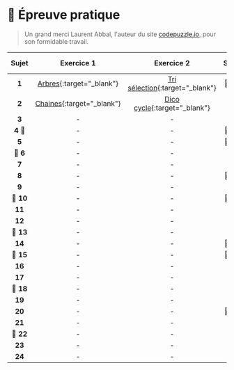 # 📝 Épreuve pratique
> Un grand merci Laurent Abbal, l'auteur du site [codepuzzle.io](https://www.codepuzzle.io), pour son formidable travail.



| Sujet | Exercice 1 | Exercice 2 | Sujet | Exercice 1 | Exercice 2 |
|:-----:|:----------:|:----------:|:-----:|:----------:|:----------:|
| **1**     | [Arbres](https://www.codepuzzle.io/DH83G){:target="_blank"}                | [Tri sélection](https://www.codepuzzle.io/DH83G){:target="_blank"}         | **🎯 25** | - | - |
| **2**     | [Chaines](https://www.codepuzzle.io/DSXPQ){:target="_blank"}               | [Dico cycle](https://www.codepuzzle.io/DYZWR){:target="_blank"}            | **26** | - | - |
| **3**     | -               | -            | **27** | - | - |
| **4 🎯**     | -               | -         | **🎯 28** | - | - |
| **5**     | -               | -            | **🎯 29** | - | - |
| **🎯 6**      | -               | -        | **30** | - | - |
| **7**     | -               | -            | **31** | - | - |
| **8**     | -               | -            | **🎯 32** | - | - |
| **9**     | -               | -            | **33** | - | - |
| **🎯 10**    | -               | -         | **🎯 34** | - | - |
| **11**    | -               | -            | **35** | - | - |
| **12**    | -               | -            | **36** | - | - |
| **🎯 13**    | -               | -         | **37** | - | - |
| **14**     | -               | -           | **🎯 38** | - | - |
| **🎯 15**    | -               | -         | **🎯 39** | - | - |
| **16**   | -               | -             | **40** | - | - |
| **17**     | -               | -           | **41** | - | - |
| **🎯 18**     | -               | -        | **42** | - | - |
| **19**    | -               | -            | **43** | - | - |
| **20**    | -               | -            | **🎯 44** | - | - |
| **21**    | -               | -            | **45** | - | - |
| **🎯 22**    | -               | -         | **46** | - | - |
| **23**    | -               | -            | **47** | - | - |
| **24**    | -               | -            | **48** | - | - |



<!--
- ### [Épreuve pratique niveau première - Facile (1-9)](https://notebook.basthon.fr/?from=https://raw.githubusercontent.com/abrugiere/tnsi/main/_ressources/6.1_prat11.ipynb){:target="_blank"}  

- ### [Épreuve pratique niveau première - Intermédiaire (10-17)](https://notebook.basthon.fr/?from=https://raw.githubusercontent.com/abrugiere/tnsi/main/_ressources/6.2_prat12.ipynb){:target="_blank"}  
- ### [Épreuve pratique niveau première - Confirmé (18-)](https://notebook.basthon.fr/?from=https://raw.githubusercontent.com/abrugiere/tnsi/main/_ressources/6.3_prat13.ipynb){:target="_blank"}  

- ### [Épreuve pratique niveau terminale - Facile](https://notebook.basthon.fr/?from=https://raw.githubusercontent.com/abrugiere/tnsi/main/_ressources/6.4_pratT1.ipynb){:target="_blank"}  
- ### [Épreuve pratique niveau terminale - Intermédiaire](https://notebook.basthon.fr/?from=https://raw.githubusercontent.com/abrugiere/tnsi/main/_ressources/6.5_pratT2.ipynb){:target="_blank"}  
- ### [Épreuve pratique niveau terminale - Confirmé](https://notebook.basthon.fr/?from=https://raw.githubusercontent.com/abrugiere/tnsi/main/_ressources/6.6_pratT3.ipynb){:target="_blank"}  

- ### [L'essentiel de ce qu'il faut savoir et savoir faire](https://notebook.basthon.fr/?from=https://raw.githubusercontent.com/abrugiere/tnsi/main/_ressources/6.7_essentiel.ipynb){:target="_blank"}  




-->
